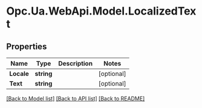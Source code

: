 # Opc.Ua.WebApi.Model.LocalizedText

## Properties

Name | Type | Description | Notes
------------ | ------------- | ------------- | -------------
**Locale** | **string** |  | [optional] 
**Text** | **string** |  | [optional] 

[[Back to Model list]](../README.md#documentation-for-models) [[Back to API list]](../README.md#documentation-for-api-endpoints) [[Back to README]](../README.md)

